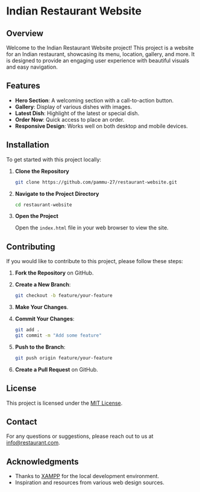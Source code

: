 # Indian Restaurant Website

## Overview

Welcome to the Indian Restaurant Website project! This project is a website for an Indian restaurant, showcasing its menu, location, gallery, and more. It is designed to provide an engaging user experience with beautiful visuals and easy navigation.

## Features

- **Hero Section**: A welcoming section with a call-to-action button.
- **Gallery**: Display of various dishes with images.
- **Latest Dish**: Highlight of the latest or special dish.
- **Order Now**: Quick access to place an order.
- **Responsive Design**: Works well on both desktop and mobile devices.

## Installation

To get started with this project locally:

1. **Clone the Repository**

    ```bash
    git clone https://github.com/pammu-27/restaurant-website.git
    ```

2. **Navigate to the Project Directory**

    ```bash
    cd restaurant-website
    ```

3. **Open the Project**

    Open the `index.html` file in your web browser to view the site.

## Contributing

If you would like to contribute to this project, please follow these steps:

1. **Fork the Repository** on GitHub.
2. **Create a New Branch**:

    ```bash
    git checkout -b feature/your-feature
    ```

3. **Make Your Changes**.
4. **Commit Your Changes**:

    ```bash
    git add .
    git commit -m "Add some feature"
    ```

5. **Push to the Branch**:

    ```bash
    git push origin feature/your-feature
    ```

6. **Create a Pull Request** on GitHub.

## License

This project is licensed under the [MIT License](LICENSE).

## Contact

For any questions or suggestions, please reach out to us at [info@restaurant.com](mailto:info@restaurant.com).

## Acknowledgments

- Thanks to [XAMPP](https://www.apachefriends.org/index.html) for the local development environment.
- Inspiration and resources from various web design sources.
